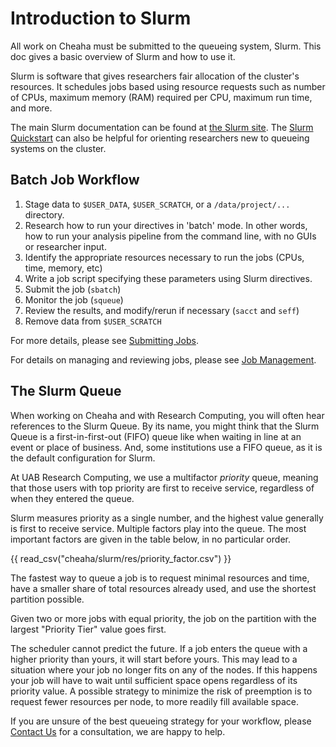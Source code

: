 # Introduction to Slurm

All work on Cheaha must be submitted to the queueing system, Slurm. This doc gives a basic overview of Slurm and how to use it.

Slurm is software that gives researchers fair allocation of the cluster's resources. It schedules jobs based using resource requests such as number of CPUs, maximum memory (RAM) required per CPU, maximum run time, and more.

The main Slurm documentation can be found at [the Slurm site](https://slurm.schedmd.com/). The [Slurm Quickstart](https://slurm.schedmd.com/quickstart.html) can also be helpful for orienting researchers new to queueing systems on the cluster.

## Batch Job Workflow

1. Stage data to `$USER_DATA`, `$USER_SCRATCH`, or a `/data/project/...` directory.
1. Research how to run your directives in 'batch' mode. In other words, how to run your analysis pipeline from the command line, with no GUIs or researcher input.
1. Identify the appropriate resources necessary to run the jobs (CPUs, time, memory, etc)
1. Write a job script specifying these parameters using Slurm directives.
1. Submit the job (`sbatch`)
1. Monitor the job (`squeue`)
1. Review the results, and modify/rerun if necessary (`sacct` and `seff`)
1. Remove data from `$USER_SCRATCH`

For more details, please see [Submitting Jobs](submitting_jobs.md).

For details on managing and reviewing jobs, please see [Job Management](job_management.md).

## The Slurm Queue

When working on Cheaha and with Research Computing, you will often hear references to the Slurm Queue. By its name, you might think that the Slurm Queue is a first-in-first-out (FIFO) queue like when waiting in line at an event or place of business. And, some institutions use a FIFO queue, as it is the default configuration for Slurm.

At UAB Research Computing, we use a multifactor _priority_ queue, meaning that those users with top priority are first to receive service, regardless of when they entered the queue.

Slurm measures priority as a single number, and the highest value generally is first to receive service. Multiple factors play into the queue. The most important factors are given in the table below, in no particular order.

{{ read_csv("cheaha/slurm/res/priority_factor.csv") }}

The fastest way to queue a job is to request minimal resources and time, have a smaller share of total resources already used, and use the shortest partition possible.

Given two or more jobs with equal priority, the job on the partition with the largest "Priority Tier" value goes first.

The scheduler cannot predict the future. If a job enters the queue with a higher priority than yours, it will start before yours. This may lead to a situation where your job no longer fits on any of the nodes. If this happens your job will have to wait until sufficient space opens regardless of its priority value. A possible strategy to minimize the risk of preemption is to request fewer resources per node, to more readily fill available space.

If you are unsure of the best queueing strategy for your workflow, please [Contact Us](../../index.md#how-to-contact-us) for a consultation, we are happy to help.

